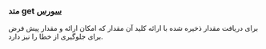 <h3>
متد get
<a class="ext-link" href="classes_Tetris_Gameplay.js.html#line24" target="_blank">سورس</a>
</h3>

برای دریافت مقدار ذخیره شده با ارائه کلید آن مقدار که امکان ارائه و مقدار پیش فرض برای جلوگیری از خطا را نیز دارد.
